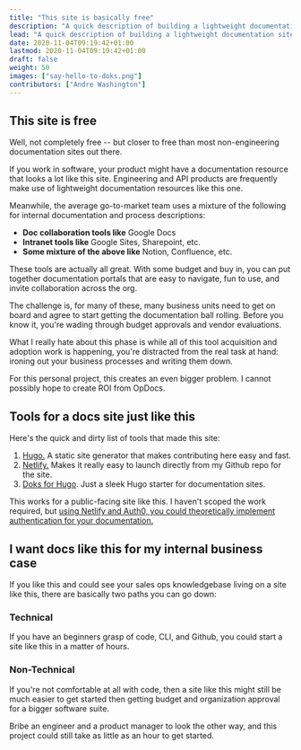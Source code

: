 ```yaml
---
title: "This site is basically free"
description: "A quick description of building a lightweight documentation site for non-developers."
lead: "A quick description of building a lightweight documentation site for non-developers."
date: 2020-11-04T09:19:42+01:00
lastmod: 2020-11-04T09:19:42+01:00
draft: false
weight: 50
images: ["say-hello-to-doks.png"]
contributors: ["Andre Washington"]
---
```


## This site is free

Well, not completely free -- but closer to free than most non-engineering documentation sites out there. 

If you work in software, your product might have a documentation resource that looks a lot like this site. Engineering and API products are frequently make use of lightweight documentation resources like this one. 

Meanwhile, the average go-to-market team uses a mixture of the following for internal documentation and process descriptions:
- **Doc collaboration tools like** Google Docs
- **Intranet tools like** Google Sites, Sharepoint, etc. 
- **Some mixture of the above like** Notion, Confluence, etc.

These tools are actually all great. With some budget and buy in, you can put together documentation portals that are easy to navigate, fun to use, and invite collaboration across the org. 

The challenge is, for many of these, many business units need to get on board and agree to start getting the documentation ball rolling. Before you know it, you're wading through budget approvals and vendor evaluations. 

What I really hate about this phase is while all of this tool acquisition and adoption work is happening, you're distracted from the real task at hand: ironing out your business processes and writing them down.

For this personal project, this creates an even bigger problem. I cannot possibly hope to create ROI from OpDocs. 

## Tools for a docs site just like this

Here's the quick and dirty list of tools that made this site: 
1. [Hugo.](https://gohugo.io/) A static site generator that makes contributing here easy and fast.
2. [Netlify.](www.netlify.com) Makes it really easy to launch directly from my Github repo for the site.
3. [Doks for Hugo](https://themes.gohugo.io/doks/). Just a sleek Hugo starter for documentation sites.

This works for a public-facing site like this. I haven't scoped the work required, but [using Netlify and Auth0, you could theoretically implement authentication for your documentation.](https://www.netlify.com/technology-partners/auth0)

## I want docs like this for my internal business case

If you like this and could see your sales ops knowledgebase living on a site like this, there are basically two paths you can go down:

### Technical

If you have an beginners grasp of code, CLI, and Github, you could start a site like this in a matter of hours. 

### Non-Technical

If you're not comfortable at all with code, then a site like this might still be much easier to get started then getting budget and organization approval for a bigger software suite. 

Bribe an engineer and a product manager to look the other way, and this project could still take as little as an hour to get started. 